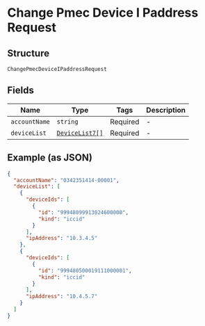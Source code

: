 
# Change Pmec Device I Paddress Request

## Structure

`ChangePmecDeviceIPaddressRequest`

## Fields

| Name | Type | Tags | Description |
|  --- | --- | --- | --- |
| `accountName` | `string` | Required | - |
| `deviceList` | [`DeviceList7[]`](../../doc/models/device-list-7.md) | Required | - |

## Example (as JSON)

```json
{
  "accountName": "0342351414-00001",
  "deviceList": [
    {
      "deviceIds": [
        {
          "id": "99948099913024600000",
          "kind": "iccid"
        }
      ],
      "ipAddress": "10.3.4.5"
    },
    {
      "deviceIds": [
        {
          "id": "999480500019111000001",
          "kind": "iccid"
        }
      ],
      "ipAddress": "10.4.5.7"
    }
  ]
}
```

